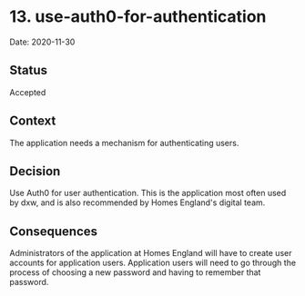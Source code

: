 # 13. use-auth0-for-authentication

Date: 2020-11-30

## Status

Accepted

## Context

The application needs a mechanism for authenticating users.

## Decision

Use Auth0 for user authentication. This is the application most often used by
dxw, and is also recommended by Homes England's digital team.

## Consequences

Administrators of the application at Homes England will have to create user
accounts for application users. Application users will need to go through the
process of choosing a new password and having to remember that password.
